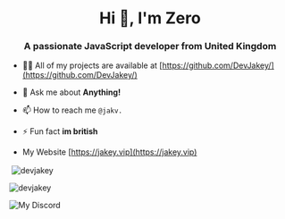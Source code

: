 <h1 align="center">Hi 👋, I'm Zero</h1>
<h3 align="center">A passionate JavaScript developer from United Kingdom</h3>



- 👨‍💻 All of my projects are available at [https://github.com/DevJakey/](https://github.com/DevJakey/)

- 💬 Ask me about **Anything!**

- 📫 How to reach me `@jakv.`

- ⚡ Fun fact **im british**

- My Website [https://jakey.vip](https://jakey.vip)
</p>



<p>&nbsp;<img align="center" src="https://github-readme-stats.vercel.app/api?username=devjakey&theme=synthwave&show_icons=true&locale=en" alt="devjakey" /></p>

<p><img align="center" src="https://github-readme-streak-stats.herokuapp.com/?user=devjakey&" alt="devjakey" /></p>

![My Discord](https://discord-readme-badge.vercel.app/api?id=925875435315806258)
